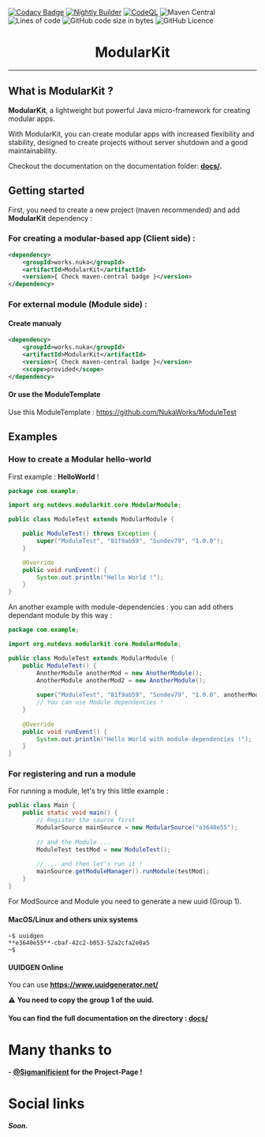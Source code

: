 [![Codacy Badge](https://app.codacy.com/project/badge/Grade/4eff78558cbc47c0b929dd1c45d12bda)](https://www.codacy.com/gh/NukaWorks/ModularKit/dashboard?utm_source=github.com&amp;utm_medium=referral&amp;utm_content=NukaWorks/ModularKit&amp;utm_campaign=Badge_Grade)
[![Nightly Builder](https://github.com/NukaWorks/ModularKit/actions/workflows/prebuild-nightly.yml/badge.svg?branch=main)](https://github.com/NutDevs-org/ModularKit/actions/workflows/prebuild-nightly.yml)
[![CodeQL](https://github.com/NukaWorks/ModularKit/actions/workflows/codeql-analysis.yml/badge.svg)](https://github.com/NukaWorks/ModularKit/actions/workflows/codeql-analysis.yml)
![Maven Central](https://img.shields.io/maven-central/v/works.nuka/ModularKit)
![Lines of code](https://img.shields.io/tokei/lines/github/NukaWorks/ModularKit?label=Total%20Lines%20Of%20Codes%20%3A)
![GitHub code size in bytes](https://img.shields.io/github/languages/code-size/NukaWorks/ModularKit)
![GitHub Licence](https://img.shields.io/github/license/NutDevs-org/ModularKit)

<h1 align="center">ModularKit</h1>

<hr/>

## What is ModularKit ?

**ModularKit**, a lightweight but powerful Java micro-framework for creating
modular apps.

With ModularKit, you can create modular apps with increased flexibility and
stability, designed to create projects without server shutdown and a good
maintainability.

Checkout the documentation on the documentation folder: **[docs/](https://github.com/NukaWorks/ModularKit/tree/main/docs/).**


## Getting started

First, you need to create a new project (maven recommended) and add **ModularKit** dependency : 

### For creating a modular-based app (Client side) : 

```xml
<dependency>
    <groupId>works.nuka</groupId>
    <artifactId>ModularKit</artifactId>
    <version>{ Check maven-central badge }</version>
</dependency>
```

### For external module (Module side) : 
#### Create manualy
```xml
<dependency>
    <groupId>works.nuka</groupId>
    <artifactId>ModularKit</artifactId>
    <version>{ Check maven-central badge }</version>
    <scope>provided</scope>
</dependency>
```
#### Or use the ModuleTemplate
Use this ModuleTemplate : https://github.com/NukaWorks/ModuleTest

## Examples

### How to create a Modular hello-world

First example : **HelloWorld** !

```java
package com.example;

import org.nutdevs.modularkit.core.ModularModule;

public class ModuleTest extends ModularModule {

    public ModuleTest() throws Exception {
        super("ModuleTest", "81f9ab59", "Sundev79", "1.0.0");
    }

    @Override
    public void runEvent() {
        System.out.println("Hello World !");
    }
}
```

An another example with module-dependencies : you can add others dependant module by this way :

```java
package com.example;

import org.nutdevs.modularkit.core.ModularModule;

public class ModuleTest extends ModularModule {
    public ModuleTest() {
        AnotherModule anotherMod = new AnotherModule();
        AnotherModule anotherMod2 = new AnotherModule();
        
        super("ModuleTest", "81f9ab59", "Sundev79", "1.0.0", anotherMod, anotherMod2);
        // You can use Module dependencies !
    }
    
    @Override
    public void runEvent() {
        System.out.println("Hello World with module-dependencies !");
    }
}
```

### For registering and run a module

For running a module, let's try this little example :

```java
public class Main {
    public static void main() {
        // Register the source first
        ModularSource mainSource = new ModularSource("e3640e55");
        
        // and the Module ...
        ModuleTest testMod = new ModuleTest();
        
        // ... and then let's run it !
        mainSource.getModuleManager().runModule(testMod);
    }
}
```

For ModSource and Module you need to generate a new uuid (Group 1).

#### MacOS/Linux and others unix systems

```shell
~$ uuidgen
**e3640e55**-cbaf-42c2-b053-52a2cfa2e0a5
~$
```

#### UUIDGEN Online

You can use **https://www.uuidgenerator.net/**

⚠ **You need to copy the group 1 of the uuid.**

#### You can find the full documentation on the directory : **[docs/](https://github.com/NukaWorks/ModularKit/tree/main/docs/)**

# Many thanks to

**- [@Sigmanificient](https://github.com/Sigmanificient) for the
Project-Page !**  

# Social links

***Soon.***
